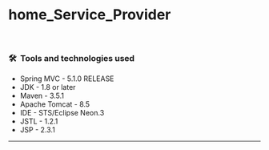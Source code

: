 # home_Service_Provider


&nbsp;

### 🛠 &nbsp;Tools and technologies used

- Spring MVC - 5.1.0 RELEASE
- JDK - 1.8 or later
- Maven - 3.5.1
- Apache Tomcat - 8.5
- IDE - STS/Eclipse Neon.3
- JSTL - 1.2.1
- JSP - 2.3.1

--- 


